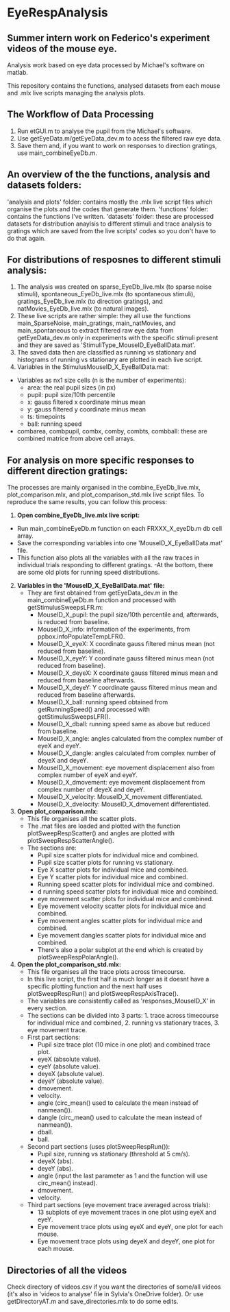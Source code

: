 # EyeRespAnalysis

## Summer intern work on Federico's experiment videos of the mouse eye.

Analysis work based on eye data processed by Michael's software on matlab.

This repository contains the functions, analysed datasets from each mouse and .mlx live scripts managing the analysis plots.

## The Workflow of Data Processing
1. Run etGUI.m to analyse the pupil from the Michael's software.
2. Use getEyeData.m/getEyeData_dev.m to acess the filtered raw eye data.
3. Save them and, if you want to work on responses to direction gratings, use main_combineEyeDb.m.


## An overview of the the functions, analysis and datasets folders:
'analysis and plots' folder: contains mostly the .mlx live script files which organise the plots and the codes that generate them.
'functions' folder: contains the functions I've written.
'datasets' folder: these are processed datasets for distribution anaylsis to different stimuli and trace analysis to gratings which are saved from the live scripts' codes so you don't have to do that again.


## **For distributions of resposnes to different stimuli analysis:**
1. The analysis was created on sparse_EyeDb_live.mlx (to sparse noise stimuli), spontaneous_EyeDb_live.mlx (to spontaneous stimuli), gratings_EyeDb_live.mlx (to direction gratings), and natMovies_EyeDb_live.mlx (to natural images).
2. These live scripts are rather simple: they all use the functions main_SparseNoise, main_gratings, main_natMovies, and main_spontaneous to extract filtered raw eye data from getEyeData_dev.m only in experiments with the specific stimuli present and they are saved as 'StimuliType_MouseID_EyeBallData.mat'.
3. The saved data then are classified as running vs stationary and histograms of running vs stationary are plotted in each live script.
4. Variables in the StimulusMouseID_X_EyeBallData.mat:
  - Variables as nx1 size cells (n is the number of experiments):
    - area: the real pupil sizes (in px)
    - pupil: pupil size/10th percentile
    - x: gauss filtered x coordinate minus mean
    - y: gauss filtered y coordinate minus mean
    - ts: timepoints
    - ball: running speed
 - combarea, combpupil, combx, comby, combts, combball: these are combined matrice from above cell arrays.

## **For analysis on more specific responses to different direction gratings:**
The processes are mainly organised in the combine_EyeDb_live.mlx, plot_comparison.mlx, and plot_comparison_std.mlx live script files.
To reproduce the same results, you can follow this process:
1. **Open combine_EyeDb_live.mlx live script:**
 - Run main_combineEyeDb.m function on each FRXXX_X_eyeDb.m db cell array.
 - Save the corresponding variables into one 'MouseID_X_EyeBallData.mat' file.
 - This function also plots all the variables with all the raw traces in individual trials responding to different gratings.
 -At the bottom, there are some old plots for running speed distributions.
2. **Variables in the 'MouseID_X_EyeBallData.mat' file:**
   - They are first obtained from getEyeData_dev.m in the main_combineEyeDb.m function and processed with getStimulusSweepsLFR.m:
     - MouseID_X_pupil: the pupil size/10th percentile and, afterwards, is reduced from baseline.
     - MouseID_X_info: information of the experiments, from ppbox.infoPopulateTempLFR().
     - MouseID_X_eyeX: X coordinate gauss filtered minus mean (not reduced from baseline).
     - MouseID_X_eyeY: Y coordinate gauss filtered minus mean (not reduced from baseline).
     - MouseID_X_deyeX: X coordinate gauss filtered minus mean and reduced from baseline afterwards.
     - MouseID_X_deyeY: Y coordinate gauss filtered minus mean and reduced from baseline afterwards.
     - MouseID_X_ball: running speed obtained from getRunningSpeed() and processed with getStimulusSweepsLFR().
     - MouseID_X_dball: running speed same as above but reduced from baseline.
     - MouseID_X_angle: angles calculated from the complex number of eyeX and eyeY.
     - MouseID_X_dangle: angles calculated from complex number of deyeX and deyeY.
     - MouseID_X_movement: eye movement displacement also from complex number of eyeX and eyeY.
     - MouseID_X_dmovement: eye movement displacement from complex number of deyeX and deyeY.
     - MouseID_X_velocity: MouseID_X_movement differentiated.
     - MouseID_X_dvelocity: MouseID_X_dmovement differentiated.
3. **Open plot_comparison.mlx:**
   - This file organises all the scatter plots.
   - The .mat files are loaded and plotted with the function plotSweepRespScatter() and angles are plotted with plotSweepRespScatterAngle().
   - The sections are:
     - Pupil size scatter plots for individual mice and combined.
     - Pupil size scatter plots for running vs stationary.
     - Eye X scatter plots for individual mice and combined.
     - Eye Y scatter plots for individual mice and combined.
     - Running speed scatter plots for individual mice and combined.
     - d running speed scatter plots for individual mice and combined.
     - eye movement scatter plots for individual mice and combined.
     - Eye movement velocity scatter plots for individual mice and combined.
     - Eye movement angles scatter plots for individual mice and combined.
     - Eye movement dangles scatter plots for individual mice and combined.
     - There's also a polar subplot at the end which is created by plotSweepRespPolarAngle().
4. **Open the plot_comparison_std.mlx:**
   - This file organises all the trace plots across timecourse.
   - In this live script, the first half is much longer as it doesnt have a specific plotting function and the next half uses plotSweepRespRun()        and plotSweepRespAxisTrace().
   - The variables are consistently called as 'responses_MouseID_X' in every section.
   - The sections can be divided into 3 parts: 1. trace across timecourse for individual mice and combined, 2. running vs stationary traces, 3.        eye movement trace.
   - First part sections:
     - Pupil size trace plot (10 mice in one plot) and combined trace plot.
     - eyeX (absolute value).
     - eyeY (absolute value).
     - deyeX (absolute value).
     - deyeY (absolute value).
     - dmovement.
     - velocity.
     - angle (circ_mean() used to calculate the mean instead of nanmean()).
     - dangle (circ_mean() used to calculate the mean instead of nanmean()).
     - dball.
     - ball.
   - Second part sections (uses plotSweepRespRun()):
     - Pupil size, running vs stationary (threshold at 5 cm/s).
     - deyeX (abs).
     - deyeY (abs).
     - angle (input the last parameter as 1 and the function will use circ_mean() instead).
     - dmovement.
     - velocity.
   - Third part sections (eye movement trace averaged across trials):
     - 13 subplots of eye movement traces in one plot using eyeX and eyeY.
     - Eye movement trace plots using eyeX and eyeY, one plot for each mouse.
     - Eye movement trace plots using deyeX and deyeY, one plot for each mouse.
   
## Directories of all the videos
Check directory of videos.csv if you want the directories of some/all videos (it's also in 'videos to analyse' file in Sylvia's OneDrive folder).
Or use getDirectoryAT.m and save_directories.mlx to do some edits.
